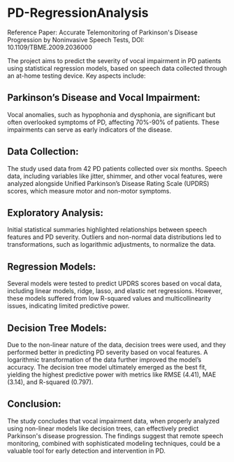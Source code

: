 # PD-RegressionAnalysis

Reference Paper: Accurate Telemonitoring of Parkinson's Disease Progression by Noninvasive Speech Tests, DOI: 10.1109/TBME.2009.2036000

The project aims to predict the severity of vocal impairment in PD patients using statistical regression models, based on speech data collected through an at-home testing device. Key aspects include:

## Parkinson’s Disease and Vocal Impairment: 
Vocal anomalies, such as hypophonia and dysphonia, are significant but often overlooked symptoms of PD, affecting 70%-90% of patients. These impairments can serve as early indicators of the disease.

## Data Collection: 
The study used data from 42 PD patients collected over six months. Speech data, including variables like jitter, shimmer, and other vocal features, were analyzed alongside Unified Parkinson’s Disease Rating Scale (UPDRS) scores, which measure motor and non-motor symptoms.

## Exploratory Analysis: 
Initial statistical summaries highlighted relationships between speech features and PD severity. Outliers and non-normal data distributions led to transformations, such as logarithmic adjustments, to normalize the data.

## Regression Models: 
Several models were tested to predict UPDRS scores based on vocal data, including linear models, ridge, lasso, and elastic net regressions. However, these models suffered from low R-squared values and multicollinearity issues, indicating limited predictive power.

## Decision Tree Models: 
Due to the non-linear nature of the data, decision trees
were used, and they performed better in predicting PD severity based on vocal features. A logarithmic transformation of the data further improved the model’s accuracy. The decision tree model ultimately emerged as the best fit, yielding the highest predictive power with metrics like RMSE (4.41), MAE (3.14), and R-squared (0.797).

## Conclusion: 
The study concludes that vocal impairment data, when properly analyzed using non-linear models like decision trees, can effectively predict Parkinson's disease progression. The findings suggest that remote speech monitoring, combined with sophisticated modeling techniques, could be a valuable tool for early detection and intervention in PD.

